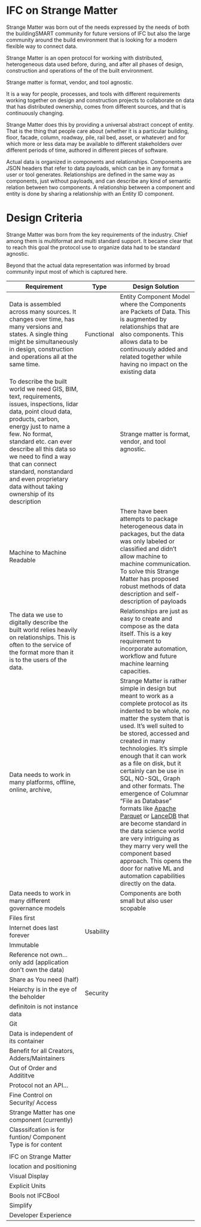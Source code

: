 # IFC on Strange Matter

Strange Matter was born out of the needs expressed by the needs of both the buildingSMART community for future versions of IFC but also the large community around the build environment that is looking for a modern flexible way to connect data.

Strange Matter is an open protocol for working with distributed, heterogeneous data used before, during, and after all phases of design, construction and operations of the of the built environment.

Strange matter is format, vendor, and tool agnostic.

It is a way for people, processes, and tools with different requirements working together on design and construction projects to collaborate on data that has distributed ownership, comes from different sources, and that is continuously changing.

Strange Matter does this by providing a universal abstract concept of entity. That is the thing that people care about (whether it is a particular building, floor, facade, column, roadway, pile, rail bed, asset, or whatever) and for which more or less data may be available to different stakeholders over different periods of time, authored in different pieces of software.

Actual data is organized in components and relationships. Components are JSON headers that refer to data payloads, which can be in any format a user or tool generates. Relationships are defined in the same way as components, just without payloads, and can describe any kind of semantic relation between two components. A relationship between a component and entity is done by sharing a relationship with an Entity ID component.

# Design Criteria

Strange Matter was born from the key requirements of the industry. Chief among them is multiformat and multi standard support. It became clear that to reach this goal the protocol use to organize data had to be standard agnostic.

Beyond that the actual data representation was informed by broad community input most of which is captured here.

| **Requirement**                                                                                                                                                                                                                                                                                                                                                  | **Type**   | **Design Solution**                                                                                                                                                                                                                                                                                                                                                                                                                                                                                                                                                                                                                                                                                                                     |
|------------------------------------------------------------------------------------------------------------------------------------------------------------------------------------------------------------------------------------------------------------------------------------------------------------------------------------------------------------------|------------|-----------------------------------------------------------------------------------------------------------------------------------------------------------------------------------------------------------------------------------------------------------------------------------------------------------------------------------------------------------------------------------------------------------------------------------------------------------------------------------------------------------------------------------------------------------------------------------------------------------------------------------------------------------------------------------------------------------------------------------------|
| Data is assembled across many sources. It changes over time, has many versions and states. A single thing might be simultaneously in design, construction and operations all at the same time.                                                                                                                                                                   | Functional | Entity Component Model where the Components are Packets of Data. This is augmented by relationships that are also components. This allows data to be continuously added and related together while having no impact on the existing data                                                                                                                                                                                                                                                                                                                                                                                                                                                                                                |
| To describe the built world we need GIS, BIM, text, requirements, issues, inspections, lidar data, point cloud data, products, carbon, energy just to name a few. No format, standard etc. can ever describe all this data so we need to find a way that can connect standard, nonstandard and even proprietary data without taking ownership of its description |            | Strange matter is format, vendor, and tool agnostic.                                                                                                                                                                                                                                                                                                                                                                                                                                                                                                                                                                                                                                                                                    |
| Machine to Machine Readable                                                                                                                                                                                                                                                                                                                                      |            | There have been attempts to package heterogeneous data in packages, but the data was only labeled or classified and didn’t allow machine to machine communication. To solve this Strange Matter has proposed robust methods of data description and self-description of payloads                                                                                                                                                                                                                                                                                                                                                                                                                                                        |
| The data we use to digitally describe the built world relies heavily on relationships. This is often to the service of the format more than it is to the users of the data.                                                                                                                                                                                      |            | Relationships are just as easy to create and compose as the data itself. This is a key requirement to incorporate automation, workflow and future machine learning capacities.                                                                                                                                                                                                                                                                                                                                                                                                                                                                                                                                                          |
| Data needs to work in many platforms, offline, online, archive,                                                                                                                                                                                                                                                                                                  |            | Strange Matter is rather simple in design but meant to work as a complete protocol as its indented to be whole, no matter the system that is used.   It’s well suited to be stored, accessed and created in many technologies.   It’s simple enough that it can work as a file on disk, but it certainly can be use in SQL, NO-SQL, Graph and other formats.   The emergence of Columnar “File as Database” formats like [Apache Parquet](https://parquet.apache.org/) or [LanceDB](https://lancedb.github.io/lance/) that are become standard in the data science world are very intriguing as they marry very well the component based approach. This opens the door for native ML and automation capabilities directly on the data.    |
| Data needs to work in many different governance models                                                                                                                                                                                                                                                                                                           |            | Components are both small but also user scopable                                                                                                                                                                                                                                                                                                                                                                                                                                                                                                                                                                                                                                                                                        |
| Files first                                                                                                                                                                                                                                                                                                                                                      |            |                                                                                                                                                                                                                                                                                                                                                                                                                                                                                                                                                                                                                                                                                                                                         |
| Internet does last forever                                                                                                                                                                                                                                                                                                                                       | Usability  |                                                                                                                                                                                                                                                                                                                                                                                                                                                                                                                                                                                                                                                                                                                                         |
| Immutable                                                                                                                                                                                                                                                                                                                                                        |            |                                                                                                                                                                                                                                                                                                                                                                                                                                                                                                                                                                                                                                                                                                                                         |
| Reference not own… only add (application don't own the data)                                                                                                                                                                                                                                                                                                     |            |                                                                                                                                                                                                                                                                                                                                                                                                                                                                                                                                                                                                                                                                                                                                         |
| Share as You need (half)                                                                                                                                                                                                                                                                                                                                         |            |                                                                                                                                                                                                                                                                                                                                                                                                                                                                                                                                                                                                                                                                                                                                         |
| Heiarchy is in the eye of the beholder                                                                                                                                                                                                                                                                                                                           | Security   |                                                                                                                                                                                                                                                                                                                                                                                                                                                                                                                                                                                                                                                                                                                                         |
| definitoin is not instance data                                                                                                                                                                                                                                                                                                                                  |            |                                                                                                                                                                                                                                                                                                                                                                                                                                                                                                                                                                                                                                                                                                                                         |
| Git                                                                                                                                                                                                                                                                                                                                                              |            |                                                                                                                                                                                                                                                                                                                                                                                                                                                                                                                                                                                                                                                                                                                                         |
| Data is independent of its container                                                                                                                                                                                                                                                                                                                             |            |                                                                                                                                                                                                                                                                                                                                                                                                                                                                                                                                                                                                                                                                                                                                         |
| Benefit for all Creators, Adders/Maintainers                                                                                                                                                                                                                                                                                                                     |            |                                                                                                                                                                                                                                                                                                                                                                                                                                                                                                                                                                                                                                                                                                                                         |
| Out of Order and Addititve                                                                                                                                                                                                                                                                                                                                       |            |                                                                                                                                                                                                                                                                                                                                                                                                                                                                                                                                                                                                                                                                                                                                         |
| Protocol not an API…                                                                                                                                                                                                                                                                                                                                             |            |                                                                                                                                                                                                                                                                                                                                                                                                                                                                                                                                                                                                                                                                                                                                         |
| Fine Control on Security/ Access                                                                                                                                                                                                                                                                                                                                 |            |                                                                                                                                                                                                                                                                                                                                                                                                                                                                                                                                                                                                                                                                                                                                         |
| Strange Matter has one component (currently)                                                                                                                                                                                                                                                                                                                     |            |                                                                                                                                                                                                                                                                                                                                                                                                                                                                                                                                                                                                                                                                                                                                         |
| Classsifcation is for funtion/ Component Type is for content                                                                                                                                                                                                                                                                                                     |            |                                                                                                                                                                                                                                                                                                                                                                                                                                                                                                                                                                                                                                                                                                                                         |
|                                                                                                                                                                                                                                                                                                                                                                  |            |                                                                                                                                                                                                                                                                                                                                                                                                                                                                                                                                                                                                                                                                                                                                         |
| IFC on Strange Matter                                                                                                                                                                                                                                                                                                                                            |            |                                                                                                                                                                                                                                                                                                                                                                                                                                                                                                                                                                                                                                                                                                                                         |
| location and positioning                                                                                                                                                                                                                                                                                                                                         |            |                                                                                                                                                                                                                                                                                                                                                                                                                                                                                                                                                                                                                                                                                                                                         |
| Visual Display                                                                                                                                                                                                                                                                                                                                                   |            |                                                                                                                                                                                                                                                                                                                                                                                                                                                                                                                                                                                                                                                                                                                                         |
| Explicit Units                                                                                                                                                                                                                                                                                                                                                   |            |                                                                                                                                                                                                                                                                                                                                                                                                                                                                                                                                                                                                                                                                                                                                         |
| Bools not IFCBool                                                                                                                                                                                                                                                                                                                                                |            |                                                                                                                                                                                                                                                                                                                                                                                                                                                                                                                                                                                                                                                                                                                                         |
| Simplify                                                                                                                                                                                                                                                                                                                                                         |            |                                                                                                                                                                                                                                                                                                                                                                                                                                                                                                                                                                                                                                                                                                                                         |
| Developer Experience                                                                                                                                                                                                                                                                                                                                             |            |                                                                                                                                                                                                                                                                                                                                                                                                                                                                                                                                                                                                                                                                                                                                         |
